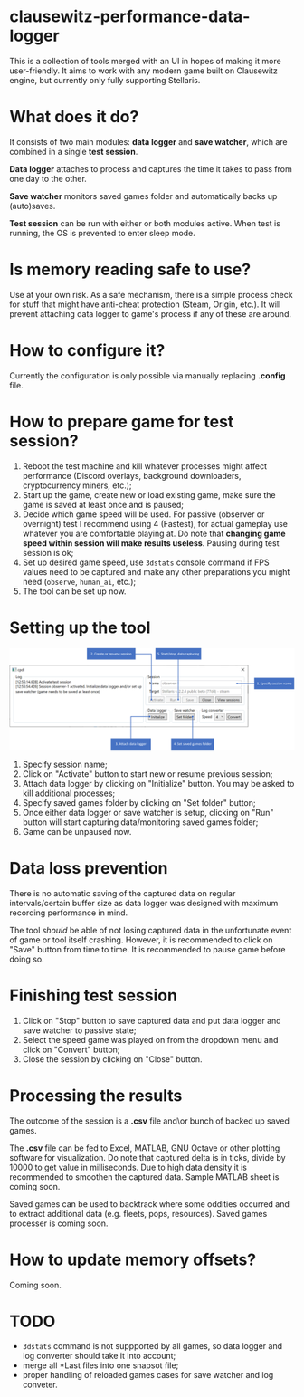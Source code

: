 # clausewitz-performance-data-logger
This is a collection of tools merged with an UI in hopes of making it more user-friendly. It aims to work with any modern game built on Clausewitz engine, but currently only fully supporting Stellaris.

# What does it do?
It consists of two main modules: **data logger** and **save watcher**, which are combined in a single **test session**.

**Data logger** attaches to process and captures the time it takes to pass from one day to the other.

**Save watcher** monitors saved games folder and automatically backs up (auto)saves.

**Test session** can be run with either or both modules active. When test is running, the OS is prevented to enter sleep mode.

# Is memory reading safe to use?
Use at your own risk. As a safe mechanism, there is a simple process check for stuff that might have anti-cheat protection (Steam, Origin, etc.). It will prevent attaching data logger to game's process if any of these are around.

# How to configure it?
Currently the configuration is only possible via manually replacing 
**.config** file.

# How to prepare game for test session?
1. Reboot the test machine and kill whatever processes might affect performance (Discord overlays, background downloaders, cryptocurrency miners, etc.);
2. Start up the game, create new or load existing game, make sure the game is saved at least once and is paused;
3. Decide which game speed will be used. For passive (observer or overnight) test I recommend using 4 (Fastest), for actual gameplay use whatever you are comfortable playing at. Do note that **changing game speed within session will make results useless**. Pausing during test session is ok;
4. Set up desired game speed, use `3dstats` console command if FPS values need to be captured and make any other preparations you might need (`observe`, `human_ai`, etc.);
5. The tool can be set up now.

# Setting up the tool
![Data logger setup](manual.png)
1. Specify session name;
2. Click on "Activate" button to start new or resume previous session;
3. Attach data logger by clicking on "Initialize" button. You may be asked to kill additional processes;
4. Specify saved games folder by clicking on "Set folder" button;
5. Once either data logger or save watcher is setup, clicking on "Run" button will start capturing data/monitoring saved games folder;
6. Game can be unpaused now.

# Data loss prevention
There is no automatic saving of the captured data on regular intervals/certain buffer size as data logger was designed with maximum recording performance in mind.

The tool *should* be able of not losing captured data in the unfortunate event of game or tool itself crashing. However, it is recommended to click on "Save" button from time to time. It is recommended to pause game before doing so.

# Finishing test session
1. Click on "Stop" button to save captured data and put data logger and save watcher to passive state;
2. Select the speed game was played on from the dropdown menu and click on "Convert" button;
3. Close the session by clicking on "Close" button.

# Processing the results
The outcome of the session is a **.csv** file and\or bunch of backed up saved games.

The **.csv** file can be fed to Excel, MATLAB, GNU Octave or other plotting software for visualization. Do note that captured delta is in ticks, divide by 10000 to get value in milliseconds. Due to high data density it is recommended to smoothen the captured data. Sample MATLAB sheet is coming soon.

Saved games can be used to backtrack where some oddities occurred and to extract additional data (e.g. fleets, pops, resources). Saved games processer is coming soon.

# How to update memory offsets?
Coming soon.

# TODO
- `3dstats` command is not suppported by all games, so data logger and log converter should take it into account;
- merge all *Last files into one snapsot file;
- proper handling of reloaded games cases for save watcher and log conveter.